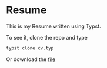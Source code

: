 # Resume 

This is my Resume written using Typst.

To see it, clone the repo and type 

```bash
typst clone cv.typ
```

Or download the [file](./cv.pdf)
